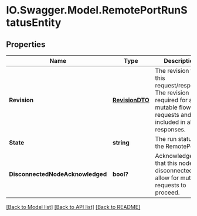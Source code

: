 # IO.Swagger.Model.RemotePortRunStatusEntity
## Properties

Name | Type | Description | Notes
------------ | ------------- | ------------- | -------------
**Revision** | [**RevisionDTO**](RevisionDTO.md) | The revision for this request/response. The revision is required for any mutable flow requests and is included in all responses. | [optional] 
**State** | **string** | The run status of the RemotePort. | [optional] 
**DisconnectedNodeAcknowledged** | **bool?** | Acknowledges that this node is disconnected to allow for mutable requests to proceed. | [optional] 

[[Back to Model list]](../README.md#documentation-for-models) [[Back to API list]](../README.md#documentation-for-api-endpoints) [[Back to README]](../README.md)

